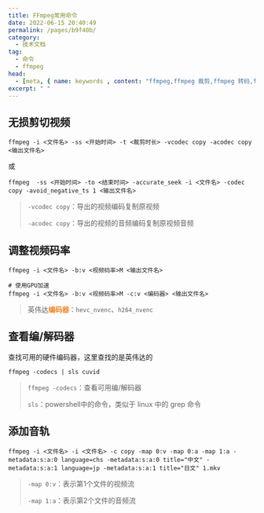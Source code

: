 ```yaml
---
title: FFmpeg常用命令
date: 2022-06-15 20:40:49
permalink: /pages/b9f40b/
category:
  - 技术文档
tag:
  - 命令
  - ffmpeg
head:
  - [meta, { name: keywords , content: "ffmpeg,ffmpeg 裁剪,ffmpeg 转码,ffmpeg 编码" }]
excerpt: " "
---
```




## 无损剪切视频

```
ffmpeg -i <文件名> -ss <开始时间> -t <裁剪时长> -vcodec copy -acodec copy <输出文件名>
```

或

```
ffmpeg  -ss <开始时间> -to <结束时间> -accurate_seek -i <文件名> -codec copy -avoid_negative_ts 1 <输出文件名>
```

> `-vcodec copy`：导出的视频编码复制原视频
>
> `-acodec copy`：导出的视频的音频编码复制原视频音频

## 调整视频码率

```
ffmpeg -i <文件名> -b:v <视频码率>M <输出文件名>

# 使用GPU加速
ffmpeg -i <文件名> -b:v <视频码率>M -c:v <编码器> <输出文件名>
```

> 英伟达<strong style="color:#f7811d">编码器</strong>：`hevc_nvenc`、`h264_nvenc`

## 查看编/解码器

查找可用的硬件编码器，这里查找的是英伟达的

```
ffmpeg -codecs | sls cuvid
```

> `ffmpeg -codecs`：查看可用编/解码器
>
> `sls`：powershell中的命令，类似于 linux 中的 grep 命令

## 添加音轨

```
ffmpeg -i <文件名> -i <文件名> -c copy -map 0:v -map 0:a -map 1:a -metadata:s:a:0 language=chs -metadata:s:a:0 title="中文" -metadata:s:a:1 language=jp -metadata:s:a:1 title="日文" 1.mkv
```

>`-map 0:v`：表示第1个文件的视频流
>
>`-map 1:a`：表示第2个文件的音频流
